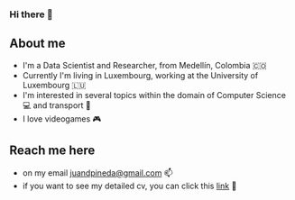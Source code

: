 ### Hi there 👋

## About me
* I'm a Data Scientist and Researcher, from Medellín, Colombia 🇨🇴
* Currently I'm living in Luxembourg, working at the University of Luxembourg 🇱🇺
* I'm interested in several topics within the domain of Computer Science 💻 and transport 🚋
* I love videogames 🎮

## Reach me here
* on my email juandpineda@gmail.com 📫
* if you want to see my detailed cv, you can click this [link](www.bit.ly/CV_Pineda) 🥇


